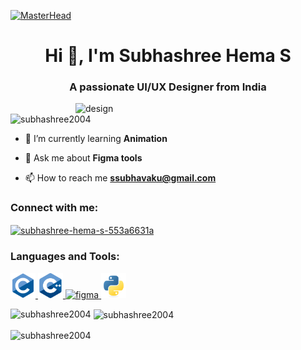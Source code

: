 [![MasterHead](https://cdn.dribbble.com/users/2336314/screenshots/6354394/ux_ui.gif)](https://Subhashree2004)




<h1 align="center">Hi 👋, I'm Subhashree Hema S</h1>
<h3 align="center">A passionate UI/UX Designer from India</h3>
<img align="right" alt="design" width="400" src="https://miro.medium.com/v2/resize:fit:679/1*9BrpVqQkpXGPP4fLcrk5Dw.gif">

<p align="left"> <img src="https://komarev.com/ghpvc/?username=subhashree2004&label=Profile%20views&color=0e75b6&style=flat" alt="subhashree2004" /> </p>

- 🌱 I’m currently learning **Animation**

- 💬 Ask me about **Figma tools**

- 📫 How to reach me **ssubhavaku@gmail.com**

<h3 align="left">Connect with me:</h3>
<p align="left">
<a href="https://linkedin.com/in/subhashree-hema-s-553a6631a" target="blank"><img align="center" src="https://raw.githubusercontent.com/rahuldkjain/github-profile-readme-generator/master/src/images/icons/Social/linked-in-alt.svg" alt="subhashree-hema-s-553a6631a" height="30" width="40" /></a>
</p>

<h3 align="left">Languages and Tools:</h3>
<p align="left"> <a href="https://www.cprogramming.com/" target="_blank" rel="noreferrer"> <img src="https://raw.githubusercontent.com/devicons/devicon/master/icons/c/c-original.svg" alt="c" width="40" height="40"/> </a> <a href="https://www.w3schools.com/cpp/" target="_blank" rel="noreferrer"> <img src="https://raw.githubusercontent.com/devicons/devicon/master/icons/cplusplus/cplusplus-original.svg" alt="cplusplus" width="40" height="40"/> </a> <a href="https://www.figma.com/" target="_blank" rel="noreferrer"> <img src="https://www.vectorlogo.zone/logos/figma/figma-icon.svg" alt="figma" width="40" height="40"/> </a> <a href="https://www.python.org" target="_blank" rel="noreferrer"> <img src="https://raw.githubusercontent.com/devicons/devicon/master/icons/python/python-original.svg" alt="python" width="40" height="40"/> </a> </p>

<p><img align="left" src="https://github-readme-stats.vercel.app/api/top-langs?username=subhashree2004&show_icons=true&locale=en&layout=compact" alt="subhashree2004" /></p>

<p>&nbsp;<img align="center" src="https://github-readme-stats.vercel.app/api?username=subhashree2004&show_icons=true&locale=en" alt="subhashree2004" /></p>

<p><img align="center" src="https://github-readme-streak-stats.herokuapp.com/?user=subhashree2004&" alt="subhashree2004" /></p>
